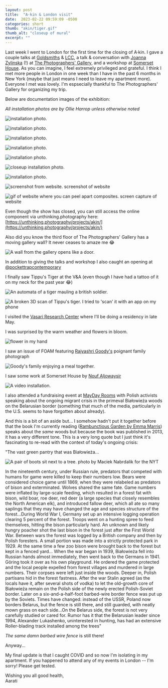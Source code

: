 ```yaml
---
layout: post
title:  "A·kin & London visit"
date:  2023-02-22 09:59:09 -0500
categories: short
thumb: "akin/tiger.gif"
thumb_alt: "closeup of mural"
excerpt: ""
---
```


Last week I went to London for the first time for the closing of A·kin. I gave a couple talks at [Goldsmiths](https://www.instagram.com/digital_arts_computing/) & [LCC](https://www.arts.ac.uk/colleges/london-college-of-communication), a talk & conversation with [Joanna Zylinska](http://www.joannazylinska.net/) (!) at [The Photographers' Gallery](https://thephotographersgallery.org.uk/whats-on/akin-aarati-akkapeddi), and a workshop at [Somerset House](https://www.somersethouse.org.uk/whats-on/click-and-collect-show-me-your-dataset). As you can imagine, I feel extremely privileged and grateful. I think I met more people in London in one week than I have in the past 6 months in New York (maybe that just means I need to leave my apartment more). Everyone I met was lovely. I'm espsecially thankful to The Photographers' Gallery for organizing my trip.

Below are documentation images of the exhibition:

_All installation photos are by Ollie Harrop unless otherwise noted_

![installation photo.](/fieldnotes/assets/images/akin/2.jpeg)

![installation photo.](/fieldnotes/assets/images/akin/4.jpeg)

![installation photo.](/fieldnotes/assets/images/akin/6.jpeg)

![installation photo.](/fieldnotes/assets/images/akin/1.jpeg)

![installation photo.](/fieldnotes/assets/images/akin/8.jpeg)

![closeup installation photo.](/fieldnotes/assets/images/akin/12.jpeg)

![installation photo.](/fieldnotes/assets/images/akin/10.jpeg)

![screenshot from website.](/fieldnotes/assets/images/akin/web.png)
<span>screenshot of website</span>

![gif of website where you can peel apart composites.](/fieldnotes/assets/images/akin/peel.gif)
<span>screen capture of website</span>

Even though the show has closed, you can still access the online component via unthinking.photography here: [https://unthinking.photography/projects/akin/](https://unthinking.photography/projects/akin/)

Also did you know the third floor of The Photographers' Gallery has a moving gallery wall? It never ceases to amaze me 😂

![A wall from the gallery opens like a door.](/fieldnotes/assets/images/akin/wall.gif)

In addition to giving the talks and workshop I also caught an opening at [@pockettrapcontemporary](https://www.instagram.com/pockettrapcontemporary/)

I finally saw Tippu's Tiger at the V&A (even though I have had a tattoo of it on my neck for the past year 😂)

![An automata of a tiger mauling a british soldier.](/fieldnotes/assets/images/akin/tiger.png)

![A broken 3D scan of Tippu's tiger.](/fieldnotes/assets/images/akin/tiger.gif)
<span>I tried to 'scan' it with an app on my phone</span>

I visited the [Vasari Research Center](http://www7.bbk.ac.uk/vasari/) where I'll be doing a residency in late May.

I was surprised by the warm weather and flowers in bloom.

![flower in my hand](/fieldnotes/assets/images/akin/flower.png)

I saw an issue of FOAM featuring [Rajyashri Goody's](http://www.rajyashrigoody.com/) poignant family photograph 

![Goody's family enjoying a meal together.](/fieldnotes/assets/images/akin/raj.png)

I saw some work at Somerset House by [Nouf Aljowaysir](http://www.noufaljowaysir.com/)

![A video installation.](/fieldnotes/assets/images/akin/nouf.png)

I also attended a fundraising event at [MayDay Rooms](https://maydayrooms.org/event/fundraiser-for-no-border-activists-in-the-polish-belarusian-woods/) with Polish activists speaking about the ongoing migrant crisis in the primeval Białowieża woods on the Belarusian border (something that much of the media, particularly in the U.S. seems to have forgotten about already). 

And this is a bit of an aside but...
I somehow hadn't put it together before that the book I'm currently reading ([Rambunctious Garden by Emma Marris](https://www.bloomsbury.com/us/rambunctious-garden-9781608194544/)) speaks about the _same_ woods but because the book was published in 2013, it has a very different tone. This is a very long quote but I just think it's fascinating to re-read with the context of today's ongoing crisis:

"The vast green pantry that was Białowieża...

![A pair of boots sit next to a tree.](/fieldnotes/assets/images/akin/maciek_Nabrdalik.jpeg)
<span>photo by Maciek Nabrdalik for the NYT</span>

In the nineteenth century, under Russian rule, predators that competed with humans for game were killed to keep their numbers low. Bears were considered choice game until 1869, when they were relabeled as predators of bison and exterminated. Wolves shared the same fate. Game numbers were inflated by large-scale feeding, which resulted in a forest fat with bison, wild boar, roe deer, red deer (a large species that closely resembles the North American elk), and introduced fallow deer, which all ate so many saplings that they may have changed the age and species structure of the forest...During World War I, Germany set up an intensive logging operation clearing 5 percent of the forest. Troops went on a hunting spree to feed themselves, hitting the bison particularly hard. An unknown and likely hungry poacher shot the last bison in the forest just after the First World War. Between wars the forest was logged by a British company and then by Polish foresters. A small portion was made into a strictly protected park in 1929. At the same time a few zoo bison were brought back to the forest but kept in a fenced yard... When the war began in 1939, Białowieża fell into Russian hands almost immediately, then went back to the Germans in 1941. Göring took it over as his own playground. He ordered the game protected and the local people expelled from forest villages and murdered in large numbers. Their corpses were left just inside the woods. Deeper in, Polish partisans hid in the forest fastness. After the war Stalin agreed (as the locals have it, after several shots of vodka) to let the old-growth core of Białowieża remain on the Polish side of the newly erected Polish-Soviet border. Later on a six-and-a-half-foot barbed-wire border fence was put up by the Soviets. Times have changed: instead of the USSR, Poland now borders Belarus, but the fence is still there, and still guarded, with neatly mown grass on each side...On the Belarus side, the forest is not very carefully studied or cared for. Rumor has it that the Belarusian leader since 1994, Alexander Lukashenko, uninterested in hunting, has had an extensive Roller-blading track installed among the trees"

_The same damn barbed wire fence_ is still there!

Anyway...

My final update is that I caught COVID and so now I'm isolating in my apartment. If you happened to attend any of my events in London -- I'm sorry! Please get tested.

Wishing you all good health,<br>
Aarati